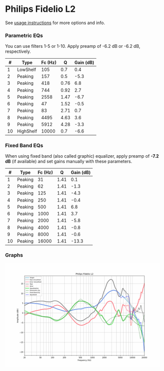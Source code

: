 # Philips Fidelio L2
See [usage instructions](https://github.com/jaakkopasanen/AutoEq#usage) for more options and info.

### Parametric EQs
You can use filters 1-5 or 1-10. Apply preamp of -6.2 dB or -6.2 dB, respectively.

|   # | Type      |   Fc (Hz) |    Q |   Gain (dB) |
|-----|-----------|-----------|------|-------------|
|   1 | LowShelf  |       105 | 0.7  |         0.4 |
|   2 | Peaking   |       157 | 0.5  |        -5.3 |
|   3 | Peaking   |       418 | 0.76 |         6.8 |
|   4 | Peaking   |       744 | 0.92 |         2.7 |
|   5 | Peaking   |      2558 | 1.47 |        -6.7 |
|   6 | Peaking   |        47 | 1.52 |        -0.5 |
|   7 | Peaking   |        83 | 2.71 |         0.7 |
|   8 | Peaking   |      4495 | 4.63 |         3.6 |
|   9 | Peaking   |      5912 | 4.28 |        -3.3 |
|  10 | HighShelf |     10000 | 0.7  |        -6.6 |

### Fixed Band EQs
When using fixed band (also called graphic) equalizer, apply preamp of **-7.2 dB** (if available) and set gains manually with these parameters.

|   # | Type    |   Fc (Hz) |    Q |   Gain (dB) |
|-----|---------|-----------|------|-------------|
|   1 | Peaking |        31 | 1.41 |         0.1 |
|   2 | Peaking |        62 | 1.41 |        -1.3 |
|   3 | Peaking |       125 | 1.41 |        -4.3 |
|   4 | Peaking |       250 | 1.41 |        -0.4 |
|   5 | Peaking |       500 | 1.41 |         6.8 |
|   6 | Peaking |      1000 | 1.41 |         3.7 |
|   7 | Peaking |      2000 | 1.41 |        -5.8 |
|   8 | Peaking |      4000 | 1.41 |        -0.8 |
|   9 | Peaking |      8000 | 1.41 |        -0.6 |
|  10 | Peaking |     16000 | 1.41 |       -13.3 |

### Graphs
![](./Philips%20Fidelio%20L2.png)

